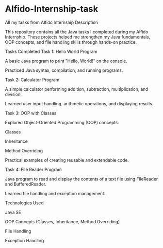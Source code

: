 # Alfido-Internship-task
All my tasks from Alfido Internship
Description

This repository contains all the Java tasks I completed during my Alfido Internship. These projects helped me strengthen my Java fundamentals, OOP concepts, and file handling skills through hands-on practice.

Tasks Completed
Task 1: Hello World Program

A basic Java program to print "Hello, World!" on the console.

Practiced Java syntax, compilation, and running programs.

Task 2: Calculator Program

A simple calculator performing addition, subtraction, multiplication, and division.

Learned user input handling, arithmetic operations, and displaying results.

Task 3: OOP with Classes

Explored Object-Oriented Programming (OOP) concepts:

Classes

Inheritance

Method Overriding

Practical examples of creating reusable and extendable code.

Task 4: File Reader Program

Java program to read and display the contents of a text file using FileReader and BufferedReader.

Learned file handling and exception management.

Technologies Used

Java SE

OOP Concepts (Classes, Inheritance, Method Overriding)

File Handling

Exception Handling
